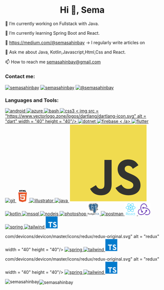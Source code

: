 <h1 align="center">Hi 👋, Sema</h1>
🔭 I’m currently working on Fullstack with Java.

🌱 I’m currently learning Spring Boot and React.

📝 https://medium.com/@semasahinbay  -> I regularly write articles on

💬 Ask me about Java, Kotlin,Javascript,Html,Css and React.

📫 How to reach me semasahinbay@gmail.com
<h3 align="left">Contact me:</h3>
<p align="left">
<a href="https: //linkedin.com/in/semasahinbay" target = "blank"><img align = "center" src = "https://raw.githubusercontent.com/rahuldkjain/github-profile-readme-generator/master/src/ Images/icons/Social/linked-in-alt.svg" alt="semasahinbay" height="30" width="40" /></a>
<a href="https://stackoverflow.com/users/ semasahinbay" target = "boş"><img align = "center" src = "https://raw.githubusercontent.com/rahuldkjain/github-profile-readme-generator/master/src/images/icons/Social/stack- overflow.svg" alt = "semasahinbay" height = "30" genişlik = "40" /></a>
<a href = "https://medium.com/@semasahinbay" target = "blank"><img align ="center" src = "https://raw.githubusercontent.com/rahuldkjain/github-profile-readme-generator/master/src/images/icons/Social/medium.svg" alt = "@semasahinbay" height = 30" width="40" /></a>
</p>

<h3 align="left">Languages and Tools:</h3>
<p align = "left"> <a href = "https://developer.android.com" target = "_blank" rel = "noreferrer"> <img src = "https://raw.githubusercontent.com/devicons /devicon/master/icons/android/android-original-wordmark.svg" alt = "android" width = "40" height = "40"/> </a> <a href = "https://azure.microsoft .com/en-in/" target = "_blank" rel = "noreferrer"> <img src = "https://www.vectorlogo.zone/logos/microsoft_azure/microsoft_azure-icon.svg" alt = "azure" genişlik ="40" height = "40"/> </a> <a href = "https://www.gnu.org/software/bash/" target = "_blank" rel = "noreferrer"> <img src= "https://www.vectorlogo.zone/logos/gnu_bash/gnu_bash-icon.svg" alt = "bash" width = "40" height = "40"/> </a> <a href = "https:/ /www.w3schools.com/css/" target = "_blank" rel = "noreferrer"> <img src = "https://raw.githubusercontent.com/devicons/devicon/master/icons/css3/css3-original- wordmark.svg" alt = "css3" width = "40" height = "40"/> </a> <a href = "https://dart.dev" target = "_blank" rel = "noreferrer"> < img src = "https://www.vectorlogo.zone/logos/dartlang/dartlang-icon.svg" alt = "dart" width = "40" height = "40"/> </a> <a href = " https://dotnet.microsoft.com/" target = "_blank" rel = "noreferrer"> <img src = "https://raw.githubusercontent.com/devicons/devicon/master/icons/dot-net/dot -net-original-wordmark.svg" alt = "dotnet" width = "40" height = "40"/> </a> <a href = "https://firebase.google.com/" target = "_blank " rel = "noreferrer"> <img src = "https://www.vectorlogo.zone/logos/firebase/firebase-icon.svg" alt = "firebase" width = "40" height = "40"/> < /a> <a href = "https://flutter.dev" target = "_blank" rel = "noreferrer"> <img src = "https://www.vectorlogo.zone/logos/flutterio/flutterio-icon. svg" alt = "flutter" width = "40" height = "40"/> </a> <a href = "https://git-scm.com/" target = "_blank" rel = "noreferrer"> <img src = "https://www.vectorlogo.zone/logos/git-scm/git-scm-icon.svg" alt = "git" width = "40" height = "40"/> </a> <a href="https://www.w3.org/html/" target = "_blank" rel = "noreferrer"> <img src = "https://raw.githubusercontent.com/devicons/devicon/master/icons/html5/html5-original-wordmark.svg" alt ="html5" width = "40" height = "40"/> </a> <a href = "https://www.adobe.com/in/products/illustrator.html" target = "_blank" rel= "noreferrer"> <img src = "https://www.vectorlogo.zone/logos/adobe_illustrator/adobe_illustrator-icon.svg" alt = "illustrator" width = "40" height = "40"/> </a> <a href = "https://www.java.com" target = "_blank" rel = "noreferrer"> <img src = "https://raw.githubusercontent.com/devicons/devicon/master/icons/java /java-original.svg" alt = "java" width = "40" height = "40"/> </a> <a href = "https://developer.mozilla.org/en-US/docs/Web /JavaScript" target = "_blank" rel = "noreferrer"> <img src = "https://raw.githubusercontent.com/devicons/devicon/master/icons/javascript/javascript-original.svg" alt = "javascript" genişlik = "40" yükseklik = "40"/> </a> <a href = "https://kotlinlang.org" target = "_blank" rel = "noreferrer"> <img src = "https://www .vectorlogo.zone/logos/kotlinlang/kotlinlang-icon.svg" alt = "kotlin" width = "40" height = "40"/> </a> <a href = "https://www.microsoft.com /en-us/sql-server" target = "_blank" rel = "noreferrer"> <img src = "https://www.svgrepo.com/show/303229/microsoft-sql-server-logo.svg" alt ="mssql" width = "40" height = "40"/> </a> <a href = "https://nodejs.org" target = "_blank" rel = "noreferrer"> <img src = "https ://raw.githubusercontent.com/devicons/devicon/master/icons/nodejs/nodejs-original-wordmark.svg" alt = "nodejs" width = "40" height = "40"/> </a> <a href = "https://www.photoshop.com/en" target = "_blank" rel = "noreferrer"> <img src = "https://raw.githubusercontent.com/devicons/devicon/master/icons/photoshop /photoshop-line.svg" alt = "photoshop" width = "40" height = "40"/> </a> <a href = "https://www.postgresql.org" target = "_blank" rel= "noreferrer"> <img src="https://raw.githubusercontent.com/devicons/devicon/master/icons/postgresql/postgresql-original-wordmark.svg" alt = "postgresql" width = "40" height = "40"/> </a> <a href = "https://postman.com" target = "_blank" rel = "noreferrer"> <img src ="https://www.vectorlogo.zone/logos/getpostman/getpostman-icon.svg" alt = "postman" width = "40" height = "40"/> </a> <a href = "https: //reactjs.org/" target = "_blank" rel = "noreferrer"> <img src = "https://raw.githubusercontent.com/devicons/devicon/master/icons/react/react-original-wordmark.svg " alt = "react" width = "40" height = "40"/> </a> <a href = "https://redux.js.org" target = "_blank" rel = "noreferrer"> <img src = "https://raw.githubusercontent.com/devicons/devicon/master/icons/redux/redux-original.svg" alt = "redux" width = "40" height = "40"/> </a> <a href = "https://spring.io/" target = "_blank" rel = "noreferrer"> <img src = "https://www.vectorlogo.zone/logos/springio/springio-icon.svg" alt = "spring" width = "40" height = "40"/> </a> <a href = "https://tailwindcss.com/" target = "_blank" rel = "noreferrer"> <img src= "https://www.vectorlogo.zone/logos/tailwindcss/tailwindcss-icon.svg" alt = "tailwind" width = "40" height = "40"/> </a> <a href = "https:/ /www.typescriptlang.org/" target = "_blank" rel = "noreferrer"> <img src = "https://raw.githubusercontent.com/devicons/devicon/master/icons/typescript/typescript-original.svg" alt = "typescript" width = "40" height = "40"/> </a> </p>com/devicons/devicon/master/icons/redux/redux-original.svg" alt = "redux" width = "40" height = "40"/> </a> <a href = "https://spring. io/" target = "_blank" rel = "noreferrer"> <img src = "https://www.vectorlogo.zone/logos/springio/springio-icon.svg" alt = "spring" width = "40" yükseklik ="40"/> </a> <a href = "https://tailwindcss.com/" target = "_blank" rel = "noreferrer"> <img src = "https://www.vectorlogo.zone/ logos/tailwindcss/tailwindcss-icon.svg" alt = "tailwind" width = "40" height = "40"/> </a> <a href = "https://www.typescriptlang.org/" target = " _blank" rel = "noreferrer"> <img src = "https://raw.githubusercontent.com/devicons/devicon/master/icons/typescript/typescript-original.svg" alt = "typescript" width = "40" yükseklik ="40"/> </a> </p>com/devicons/devicon/master/icons/redux/redux-original.svg" alt = "redux" width = "40" height = "40"/> </a> <a href = "https://spring. io/" target = "_blank" rel = "noreferrer"> <img src = "https://www.vectorlogo.zone/logos/springio/springio-icon.svg" alt = "spring" width = "40" yükseklik ="40"/> </a> <a href = "https://tailwindcss.com/" target = "_blank" rel = "noreferrer"> <img src = "https://www.vectorlogo.zone/ logos/tailwindcss/tailwindcss-icon.svg" alt = "tailwind" width = "40" height = "40"/> </a> <a href = "https://www.typescriptlang.org/" target = " _blank" rel = "noreferrer"> <img src = "https://raw.githubusercontent.com/devicons/devicon/master/icons/typescript/typescript-original.svg" alt = "typescript" width = "40" yükseklik ="40"/> </a> </p>

<p><img align = "left" src = "https://github-readme-stats.vercel.app/api/top-langs?username=semasahinbay&show_icons=true&locale=en&layout=compact" alt = "semasahinbay" /> </p>

<p> <img align = "center" src = "https://github-readme-stats.vercel.app/api?username=semasahinbay&show_icons=true&locale=en" alt = "semasahinbay" /> </p>
